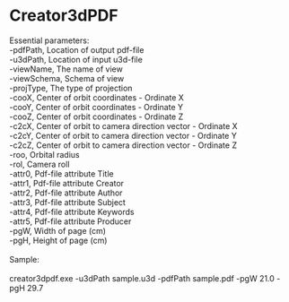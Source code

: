 # Creator3dPDF

Essential parameters:\
    -pdfPath,       Location of output pdf-file\
    -u3dPath,       Location of input u3d-file\
    -viewName,      The name of view\
    -viewSchema,    Schema of view\
    -projType,      The type of projection\
    -cooX,          Center of orbit coordinates - Ordinate X\
    -cooY,          Center of orbit coordinates - Ordinate Y\
    -cooZ,          Center of orbit coordinates - Ordinate Z\
    -c2cX,          Center of orbit to camera direction vector - Ordinate X\
    -c2cY,          Center of orbit to camera direction vector - Ordinate Y\
    -c2cZ,          Center of orbit to camera direction vector - Ordinate Z\
    -roo,           Orbital radius\
    -rol,           Camera roll\
    -attr0,         Pdf-file attribute Title\
    -attr1,         Pdf-file attribute Creator\
    -attr2,         Pdf-file attribute Author\
    -attr3,         Pdf-file attribute Subject\
    -attr4,         Pdf-file attribute Keywords\
    -attr5,         Pdf-file attribute Producer\
    -pgW,           Width of page (cm)\
    -pgH,           Height of page (cm)\
\
Sample:\
\
creator3dpdf.exe -u3dPath sample.u3d -pdfPath sample.pdf -pgW 21.0 -pgH 29.7
